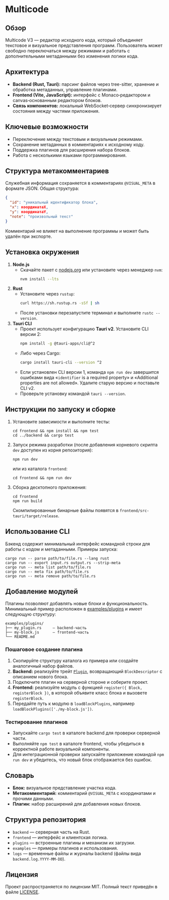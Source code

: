 # Multicode

## Обзор
Multicode V3 — редактор исходного кода, который объединяет текстовое и визуальное представления программ. Пользователь может свободно переключаться между режимами и работать с дополнительными метаданными без изменения логики кода.

## Архитектура
- **Backend (Rust, Tauri):** парсинг файлов через tree-sitter, хранение и обработка метаданных, управление плагинами.
- **Frontend (Vite, JavaScript):** интерфейс с Monaco‑редактором и canvas‑основанным редактором блоков.
- **Связь компонентов:** локальный WebSocket‑сервер синхронизирует состояния между частями приложения.

## Ключевые возможности
- Переключение между текстовым и визуальным режимами.
- Сохранение метаданных в комментариях к исходному коду.
- Поддержка плагинов для расширения набора блоков.
- Работа с несколькими языками программирования.

## Структура метакомментариев
Служебная информация сохраняется в комментариях `@VISUAL_META` в формате JSON. Общая структура:
```json
{
  "id": "уникальный идентификатор блока",
  "x": координатаX,
  "y": координатаY,
  "note": "произвольный текст"
}
```
Комментарий не влияет на выполнение программы и может быть удалён при экспорте.

## Установка окружения
1. **Node.js**
   - Скачайте пакет с [nodejs.org](https://nodejs.org) или установите через менеджер `nvm`:
     ```bash
     nvm install --lts
     ```
2. **Rust**
   - Установите через `rustup`:
     ```bash
     curl https://sh.rustup.rs -sSf | sh
     ```
   - После установки перезапустите терминал и выполните `rustc --version`.
3. **Tauri CLI**
   - Проект использует конфигурацию **Tauri v2**. Установите CLI версии 2:
     ```bash
     npm install -g @tauri-apps/cli@^2
     ```
   - Либо через Cargo:
     ```bash
     cargo install tauri-cli --version ^2
     ```
   - Если установлен CLI версии 1, команда `npm run dev` завершится ошибками вида
     «`identifier` is a required property» и «Additional properties are not allowed».
     Удалите старую версию и поставьте CLI v2.
   - Проверьте установку командой `tauri --version`.

## Инструкции по запуску и сборке
1. Установите зависимости и выполните тесты:
   ```
   cd frontend && npm install && npm test
   cd ../backend && cargo test
   ```
2. Запуск режима разработки (после добавления корневого скрипта `dev` доступен из корня репозитория):
   ```
   npm run dev
   ```
   или из каталога `frontend`:
   ```
   cd frontend && npm run dev
   ```
3. Сборка десктопного приложения:
   ```
   cd frontend
   npm run build
   ```
   Скомпилированные бинарные файлы появятся в `frontend/src-tauri/target/release`.

## Использование CLI
Бэкенд содержит минимальный интерфейс командной строки для работы с кодом и метаданными. Примеры запуска:

```
cargo run -- parse path/to/file.rs --lang rust
cargo run -- export input.rs output.rs --strip-meta
cargo run -- meta list path/to/file.rs
cargo run -- meta fix path/to/file.rs
cargo run -- meta remove path/to/file.rs
```

## Добавление модулей
Плагины позволяют добавлять новые блоки и функциональность. Минимальный
пример расположен в [examples/plugins](examples/plugins) и имеет следующую
структуру:

```
examples/plugins/
├── my_plugin.rs     — backend-часть
├── my-block.js      — frontend-часть
└── README.md
```

### Пошаговое создание плагина
1. Скопируйте структуру каталога из примера или создайте аналогичный
   набор файлов.
2. **Backend:** реализуйте трейт [`Plugin`](backend/src/plugins/mod.rs),
   возвращающий `BlockDescriptor` с описанием нового блока.
3. Подключите плагин на серверной стороне и соберите проект.
4. **Frontend:** реализуйте модуль с функцией `register({ Block,
   registerBlock })`, в которой объявите класс блока и вызовете
   `registerBlock`.
5. Передайте путь к модулю в `loadBlockPlugins`, например
   `loadBlockPlugins(['./my-block.js'])`.

### Тестирование плагинов
- Запускайте `cargo test` в каталоге backend для проверки серверной части.
- Выполняйте `npm test` в каталоге frontend, чтобы убедиться в корректной
  работе визуальной компоненты.
- Для интеграционной проверки запускайте приложение командой
  `npm run dev` и убедитесь, что новый блок отображается без ошибок.

## Словарь
- **Блок:** визуальное представление участка кода.
- **Метакомментарий:** комментарий `@VISUAL_META` с координатами и прочими данными.
- **Плагин:** набор расширений для добавления новых блоков.

## Структура репозитория
- `backend` — серверная часть на Rust.
- `frontend` — интерфейс и клиентская логика.
- `plugins` — встроенные плагины и механизм их загрузки.
- `examples` — примеры плагинов и использования.
- `logs` — временные файлы и журналы backend (файлы вида `backend.log.YYYY-MM-DD`).

## Лицензия
Проект распространяется по лицензии MIT. Полный текст приведён в файле [LICENSE](LICENSE).
